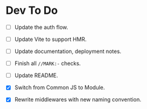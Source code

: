 # Dev To Do

- [ ] Update the auth flow.
- [ ] Update Vite to support HMR.
- [ ] Update documentation, deployment notes.
- [ ] Finish all `//MARK:-` checks.
- [ ] Update README.

- [x] Switch from Common JS to Module.
- [x] Rewrite middlewares with new naming convention.
